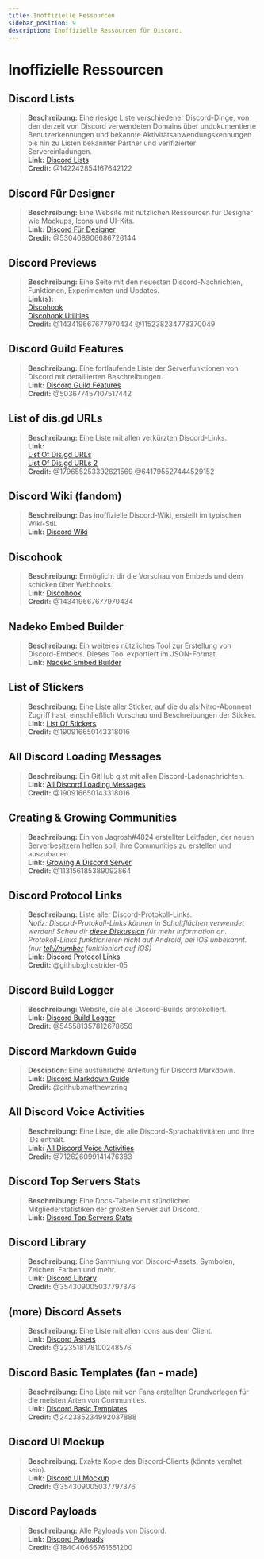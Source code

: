 ```yaml
---
title: Inoffizielle Ressourcen
sidebar_position: 9
description: Inoffizielle Ressourcen für Discord.
---
```


# Inoffizielle Ressourcen

## **Discord Lists**

> **Beschreibung:** Eine riesige Liste verschiedener Discord-Dinge, von den derzeit von Discord verwendeten Domains über undokumentierte Benutzerkennungen und bekannte Aktivitätsanwendungskennungen bis hin zu Listen bekannter Partner und verifizierter Servereinladungen.   <br/>
**Link:** [Discord Lists](https://github.com/Delitefully/DiscordLists)   <br/>
**Credit:** @142242854167642122

## **Discord Für Designer**

> **Beschreibung:**  Eine Website mit nützlichen Ressourcen für Designer wie Mockups, Icons und UI-Kits.  <br/>
**Link:** [Discord Für Designer](https://dfd.muatex.uk/)  <br/>
**Credit:** @530408906686726144

## **Discord Previews**

> **Beschreibung:** Eine Seite mit den neuesten Discord-Nachrichten, Funktionen, Experimenten und Updates.  <br/>
**Link(s):** <br/>
[Discohook](https://discohook.org/)   <br/>
[Discohook Utilities](https://dutils.shay.cat/)  <br/>
**Credit:** @143419667677970434 @115238234778370049

## **Discord Guild Features**

> **Beschreibung:** Eine fortlaufende Liste der Serverfunktionen von Discord mit detaillierten Beschreibungen.   <br/>
**Link:** [Discord Guild Features](https://gist.github.com/Techy/ecc60b12e94f8fc8185f09b82aa91dd2)  <br/>
**Credit:** @503677457107517442

## **List of dis.gd URLs**

> **Beschreibung:** Eine Liste mit allen verkürzten Discord-Links.   <br/>
**Link:**  <br/>
[List Of Dis.gd URLs](https://herogamers.dev/dis.gd/)   <br/>
[List Of Dis.gd URLs 2](https://thecutefoxxy.com/discord-shortlinks)  <br/>
**Credit:** @179655253392621569 @641795527444529152

## **Discord Wiki** (fandom)

> **Beschreibung:** Das inoffizielle Discord-Wiki, erstellt im typischen Wiki-Stil.   <br/>
**Link:** [Discord Wiki](https://discord.fandom.com/wiki/Discord) 

## **Discohook**

> **Beschreibung:** Ermöglicht dir die Vorschau von Embeds und dem schicken über Webhooks.   <br/>
**Link:** [Discohook](https://discohook.org/)   <br/>
**Credit:** @143419667677970434

## **Nadeko Embed Builder**

> **Beschreibung:** Ein weiteres nützliches Tool zur Erstellung von Discord-Embeds. Dieses Tool exportiert im JSON-Format.   <br/>
**Link:** [Nadeko Embed Builder](https://embedbuilder.nadekobot.me/ )

## **List of Stickers**

> **Beschreibung:** Eine Liste aller Sticker, auf die du als Nitro-Abonnent Zugriff hast, einschließlich Vorschau und Beschreibungen der Sticker.   <br/>
**Link:** [List Of Stickers](https://stickers.advaith.io/)   <br/>
**Credit:** @190916650143318016

## **All Discord Loading Messages**

> **Beschreibung:** Ein GitHub gist mit allen Discord-Ladenachrichten.  <br/>
**Link:** [All Discord Loading Messages](https://gist.github.com/advaith1/540543d6a2b7fd66abdb0eb02c002f88)  <br/>
**Credit:** @190916650143318016

## **Creating & Growing Communities**

> **Beschreibung:** Ein von Jagrosh#4824 erstellter Leitfaden, der neuen Serverbesitzern helfen soll, ihre Communities zu erstellen und auszubauen.   <br/>
**Link:** [Growing A Discord Server](https://gist.github.com/jagrosh/342324d7084c9ebdac2fa3d0cd759d10)   <br/>
**Credit:** @113156185389092864

## **Discord Protocol Links**

> **Beschreibung:** Liste aller Discord-Protokoll-Links.   <br/>
*Notiz: Discord-Protokoll-Links können in Schaltflächen verwendet werden! Schau dir [diese Diskussion](https://github.com/discord/discord-api-docs/discussions/3347#discussioncomment-1405699) für mehr Information an. Protokoll-Links funktionieren nicht auf Android, bei iOS unbekannt. (nur <tel://number> funktioniert auf iOS)*   <br/>
**Link:** [Discord Protocol Links](https://gist.github.com/ghostrider-05/8f1a0bfc27c7c4509b4ea4e8ce718af0)   <br/>
**Credit:** @github:ghostrider-05

## **Discord Build Logger**

> **Beschreibung:** Website, die alle Discord-Builds protokolliert.   <br/>
**Link:** [Discord Build Logger](https://discord.sale/)  
**Credit:** @545581357812678656

## **Discord Markdown Guide**

> **Desciption:** Eine ausführliche Anleitung für Discord Markdown.  <br/>
**Link:** [Discord Markdown Guide](https://gist.github.com/matthewzring/9f7bbfd102003963f9be7dbcf7d40e51)  <br/>
**Credit:** @github:matthewzring

## **All Discord Voice Activities**

> **Beschreibung:** Eine Liste, die alle Discord-Sprachaktivitäten und ihre IDs enthält.   <br/>
**Link:** [All Discord Voice Activities](https://gist.github.com/GeneralSadaf/42d91a2b6a93a7db7a39208f2d8b53ad)   <br/>
**Credit:** @712626099141476383
 
## **Discord Top Servers Stats**

> **Beschreibung:** Eine Docs-Tabelle mit stündlichen Mitgliederstatistiken der größten Server auf Discord.   <br/>
**Link:** [Discord Top Servers Stats](https://docs.google.com/spreadsheets/d/1gRQ44Goa8x_M714pSmPXLHW3BAK5LzWzRn1MVXPeVn4/edit#gid=0)

## **Discord Library**

> **Beschreibung:** Eine Sammlung von Discord-Assets, Symbolen, Zeichen, Farben und mehr.   <br/>
**Link:** [Discord Library](https://www.figma.com/community/file/1114896965920105129)   <br/>
**Credit:** @354309005037797376

## **(more) Discord Assets**

> **Beschreibung:** Eine Liste mit allen Icons aus dem Client.   <br/>
**Link:** [Discord Assets](https://gitlab.com/derpystuff/discord-asset-datamining )   <br/>
**Credit:** @223518178100248576

## **Discord Basic Templates** (fan - made)

> **Beschreibung:** Eine Liste mit von Fans erstellten Grundvorlagen für die meisten Arten von Communities.  <br/>
**Link:** [Discord Basic Templates](https://gist.github.com/srnyx/12922980e75cf14508990bb36a6989a9)  <br/>
**Credit:** @242385234992037888

## **Discord UI Mockup**

> **Beschreibung:** Exakte Kopie des Discord-Clients (könnte veraltet sein).   <br/>
**Link:** [Discord UI Mockup](https://www.figma.com/community/file/994323951589690341/Discord-Desktop-UI)   <br/>
**Credit:** @354309005037797376

## **Discord Payloads**

> **Beschreibung:** Alle Payloads von Discord.   <br/>
**Link:** [Discord Payloads](https://github.com/discord-payloads/discord-payloads)   <br/>
**Credit:** @184040656761651200
